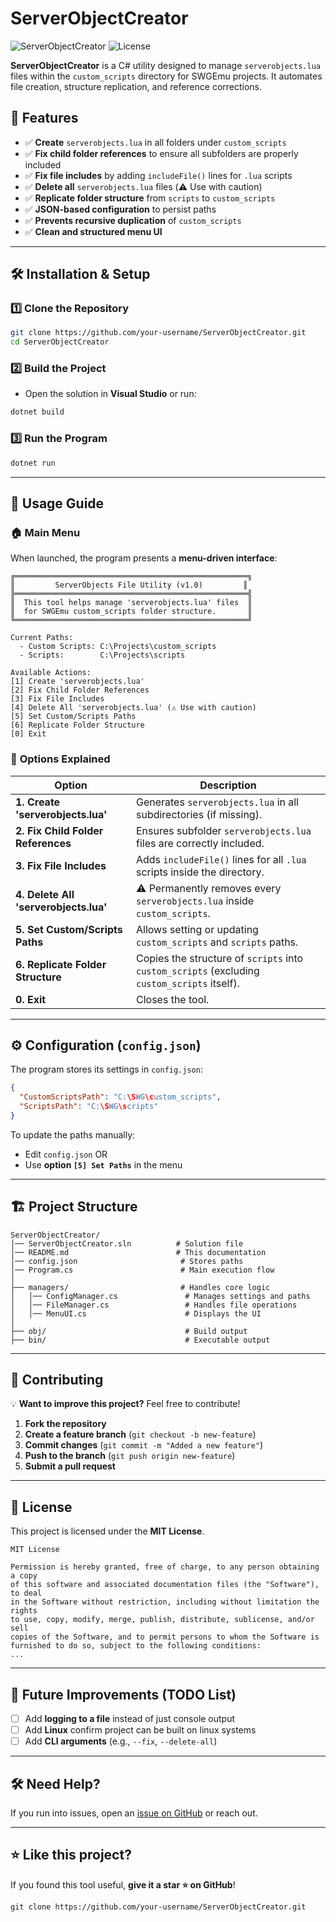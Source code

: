 # ServerObjectCreator

![ServerObjectCreator](https://img.shields.io/badge/Version-1.0-blue.svg) ![License](https://img.shields.io/badge/License-MIT-green.svg)

**ServerObjectCreator** is a C# utility designed to manage `serverobjects.lua` files within the `custom_scripts` directory for SWGEmu projects. It automates file creation, structure replication, and reference corrections.

## 🚀 Features

- ✅ **Create** `serverobjects.lua` in all folders under `custom_scripts`
- ✅ **Fix child folder references** to ensure all subfolders are properly included
- ✅ **Fix file includes** by adding `includeFile()` lines for `.lua` scripts
- ✅ **Delete all** `serverobjects.lua` files (⚠️ Use with caution)
- ✅ **Replicate folder structure** from `scripts` to `custom_scripts`
- ✅ **JSON-based configuration** to persist paths
- ✅ **Prevents recursive duplication** of `custom_scripts`
- ✅ **Clean and structured menu UI**

---

## 🛠 Installation & Setup

### 1️⃣ **Clone the Repository**
```sh
git clone https://github.com/your-username/ServerObjectCreator.git
cd ServerObjectCreator
```

### 2️⃣ **Build the Project**
- Open the solution in **Visual Studio** or run:
```sh
dotnet build
```

### 3️⃣ **Run the Program**
```sh
dotnet run
```

---

## 📖 Usage Guide

### 🏠 **Main Menu**
When launched, the program presents a **menu-driven interface**:

```
╔════════════════════════════════════════════════════╗
║         ServerObjects File Utility (v1.0)         ║
╠════════════════════════════════════════════════════╣
║  This tool helps manage 'serverobjects.lua' files  ║
║  for SWGEmu custom_scripts folder structure.       ║
╚════════════════════════════════════════════════════╝

Current Paths:
  - Custom Scripts: C:\Projects\custom_scripts
  - Scripts:        C:\Projects\scripts

Available Actions:
[1] Create 'serverobjects.lua'
[2] Fix Child Folder References
[3] Fix File Includes
[4] Delete All 'serverobjects.lua' (⚠️ Use with caution)
[5] Set Custom/Scripts Paths
[6] Replicate Folder Structure
[0] Exit
```

### 🔹 **Options Explained**
| Option | Description |
|--------|-------------|
| **1. Create 'serverobjects.lua'** | Generates `serverobjects.lua` in all subdirectories (if missing). |
| **2. Fix Child Folder References** | Ensures subfolder `serverobjects.lua` files are correctly included. |
| **3. Fix File Includes** | Adds `includeFile()` lines for all `.lua` scripts inside the directory. |
| **4. Delete All 'serverobjects.lua'** | ⚠️ Permanently removes every `serverobjects.lua` inside `custom_scripts`. |
| **5. Set Custom/Scripts Paths** | Allows setting or updating `custom_scripts` and `scripts` paths. |
| **6. Replicate Folder Structure** | Copies the structure of `scripts` into `custom_scripts` (excluding `custom_scripts` itself). |
| **0. Exit** | Closes the tool. |

---

## ⚙ Configuration (`config.json`)

The program stores its settings in `config.json`:

```json
{
  "CustomScriptsPath": "C:\SWG\custom_scripts",
  "ScriptsPath": "C:\SWG\scripts"
}
```

To update the paths manually:
- Edit `config.json` OR
- Use **option `[5] Set Paths`** in the menu

---

## 🏗 Project Structure

```
ServerObjectCreator/
│── ServerObjectCreator.sln          # Solution file
│── README.md                        # This documentation
│── config.json                       # Stores paths
│── Program.cs                        # Main execution flow
│
├── managers/                         # Handles core logic
│   │── ConfigManager.cs               # Manages settings and paths
│   │── FileManager.cs                 # Handles file operations
│   │── MenuUI.cs                      # Displays the UI
│
├── obj/                               # Build output
├── bin/                               # Executable output
```

---

## 🤝 Contributing

💡 **Want to improve this project?** Feel free to contribute!

1. **Fork the repository**  
2. **Create a feature branch** (`git checkout -b new-feature`)  
3. **Commit changes** (`git commit -m "Added a new feature"`)  
4. **Push to the branch** (`git push origin new-feature`)  
5. **Submit a pull request**  

---

## 📝 License

This project is licensed under the **MIT License**.

```
MIT License

Permission is hereby granted, free of charge, to any person obtaining a copy
of this software and associated documentation files (the "Software"), to deal
in the Software without restriction, including without limitation the rights
to use, copy, modify, merge, publish, distribute, sublicense, and/or sell
copies of the Software, and to permit persons to whom the Software is
furnished to do so, subject to the following conditions:
...
```

---

## 🎯 Future Improvements (TODO List)
- [ ] Add **logging to a file** instead of just console output
- [ ] Add **Linux** confirm project can be built on linux systems
- [ ] Add **CLI arguments** (e.g., `--fix`, `--delete-all`)

---

## 🛠 Need Help?
If you run into issues, open an [issue on GitHub](https://github.com/your-username/ServerObjectCreator/issues) or reach out.

---

## ⭐ Like this project?
If you found this tool useful, **give it a star ⭐ on GitHub**!

```
git clone https://github.com/your-username/ServerObjectCreator.git
```
